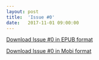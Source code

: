 ```yaml
---
layout: post
title:  'Issue #0'
date:   2017-11-01 09:00:00
---
```


[Download Issue #0 in EPUB format](https://critic-zebra-68386.netlify.com//issues/2017-11-01-issue-0.epub)

[Download Issue #0 in Mobi format](https://critic-zebra-68386.netlify.com//issues/2017-11-01-issue-0.mobi)
